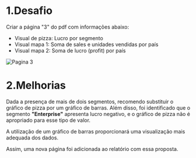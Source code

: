 # 1.Desafio

Criar a página "3" do pdf com informações abaixo: 
- Visual de pizza: Lucro por segmento 
- Visual mapa 1: Soma de sales e unidades vendidas por país 
- Visual mapa 2: Soma de lucro (profit) por país 


![Pagina 3](3.%20Power%20BI%20Mapa/3.1%20Power%20BI%20Página%203.PNG)

# 2.Melhorias
Dada a presença de mais de dois segmentos, recomendo substituir o gráfico de pizza por um gráfico de barras. 
Além disso, foi identificado que o segmento **"Enterprise"** apresenta lucro negativo, e o gráfico de pizza não é apropriado para esse tipo de valor.

A utilização de um gráfico de barras proporcionará uma visualização mais adequada dos dados.

Assim, uma nova página foi adicionada ao relatório com essa proposta.

